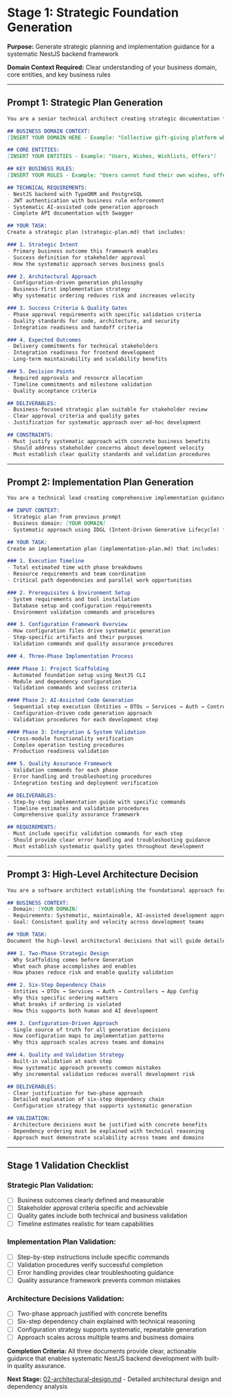 # Stage 1: Strategic Foundation Generation

**Purpose:** Generate strategic planning and implementation guidance for a systematic NestJS backend framework

**Domain Context Required:** Clear understanding of your business domain, core entities, and key business rules

---

## Prompt 1: Strategic Plan Generation

```markdown
You are a senior technical architect creating strategic documentation for a systematic NestJS backend implementation framework.

## BUSINESS DOMAIN CONTEXT:
[INSERT YOUR DOMAIN HERE - Example: "Collective gift-giving platform where users create wishes, others fund them through offers"]

## CORE ENTITIES:
[INSERT YOUR ENTITIES - Example: "Users, Wishes, Wishlists, Offers"]

## KEY BUSINESS RULES:
[INSERT YOUR RULES - Example: "Users cannot fund their own wishes, offers cannot exceed remaining amounts, atomic updates required"]

## TECHNICAL REQUIREMENTS:
- NestJS backend with TypeORM and PostgreSQL
- JWT authentication with business rule enforcement
- Systematic AI-assisted code generation approach
- Complete API documentation with Swagger

## YOUR TASK:
Create a strategic plan (strategic-plan.md) that includes:

### 1. Strategic Intent
- Primary business outcome this framework enables
- Success definition for stakeholder approval
- How the systematic approach serves business goals

### 2. Architectural Approach  
- Configuration-driven generation philosophy
- Business-first implementation strategy
- Why systematic ordering reduces risk and increases velocity

### 3. Success Criteria & Quality Gates
- Phase approval requirements with specific validation criteria
- Quality standards for code, architecture, and security
- Integration readiness and handoff criteria

### 4. Expected Outcomes
- Delivery commitments for technical stakeholders
- Integration readiness for frontend development
- Long-term maintainability and scalability benefits

### 5. Decision Points
- Required approvals and resource allocation
- Timeline commitments and milestone validation
- Quality acceptance criteria

## DELIVERABLES:
- Business-focused strategic plan suitable for stakeholder review
- Clear approval criteria and quality gates
- Justification for systematic approach over ad-hoc development

## CONSTRAINTS:
- Must justify systematic approach with concrete business benefits
- Should address stakeholder concerns about development velocity
- Must establish clear quality standards and validation procedures
```

---

## Prompt 2: Implementation Plan Generation

```markdown
You are a technical lead creating comprehensive implementation guidance for systematic NestJS backend development.

## INPUT CONTEXT:
- Strategic plan from previous prompt
- Business domain: [YOUR DOMAIN]
- Systematic approach using IDGL (Intent-Driven Generative Lifecycle) framework

## YOUR TASK:
Create an implementation plan (implementation-plan.md) that includes:

### 1. Execution Timeline
- Total estimated time with phase breakdowns
- Resource requirements and team coordination
- Critical path dependencies and parallel work opportunities

### 2. Prerequisites & Environment Setup
- System requirements and tool installation
- Database setup and configuration requirements
- Environment validation commands and procedures

### 3. Configuration Framework Overview
- How configuration files drive systematic generation
- Step-specific artifacts and their purposes
- Validation commands and quality assurance procedures

### 4. Three-Phase Implementation Process

#### Phase 1: Project Scaffolding
- Automated foundation setup using NestJS CLI
- Module and dependency configuration
- Validation commands and success criteria

#### Phase 2: AI-Assisted Code Generation  
- Sequential step execution (Entities → DTOs → Services → Auth → Controllers → App Config)
- Configuration-driven code generation approach
- Validation procedures for each development step

#### Phase 3: Integration & System Validation
- Cross-module functionality verification
- Complex operation testing procedures
- Production readiness validation

### 5. Quality Assurance Framework
- Validation commands for each phase
- Error handling and troubleshooting procedures
- Integration testing and deployment verification

## DELIVERABLES:
- Step-by-step implementation guide with specific commands
- Timeline estimates and validation procedures
- Comprehensive quality assurance framework

## REQUIREMENTS:
- Must include specific validation commands for each step
- Should provide clear error handling and troubleshooting guidance
- Must establish systematic quality gates throughout development
```

---

## Prompt 3: High-Level Architecture Decision

```markdown
You are a software architect establishing the foundational approach for systematic NestJS backend generation.

## BUSINESS CONTEXT:
- Domain: [YOUR DOMAIN]
- Requirements: Systematic, maintainable, AI-assisted development approach
- Goal: Consistent quality and velocity across development teams

## YOUR TASK:
Document the high-level architectural decisions that will guide detailed design:

### 1. Two-Phase Strategic Design
- Why Scaffolding comes before Generation
- What each phase accomplishes and enables
- How phases reduce risk and enable quality validation

### 2. Six-Step Dependency Chain
- Entities → DTOs → Services → Auth → Controllers → App Config
- Why this specific ordering matters
- What breaks if ordering is violated
- How this supports both human and AI development

### 3. Configuration-Driven Approach
- Single source of truth for all generation decisions
- How configuration maps to implementation patterns
- Why this approach scales across teams and domains

### 4. Quality and Validation Strategy
- Built-in validation at each step
- How systematic approach prevents common mistakes
- Why incremental validation reduces overall development risk

## DELIVERABLES:
- Clear justification for two-phase approach
- Detailed explanation of six-step dependency chain
- Configuration strategy that supports systematic generation

## VALIDATION:
- Architecture decisions must be justified with concrete benefits
- Dependency ordering must be explained with technical reasoning
- Approach must demonstrate scalability across teams and domains
```

---

## Stage 1 Validation Checklist

### Strategic Plan Validation:
- [ ] Business outcomes clearly defined and measurable
- [ ] Stakeholder approval criteria specific and achievable
- [ ] Quality gates include both technical and business validation
- [ ] Timeline estimates realistic for team capabilities

### Implementation Plan Validation:
- [ ] Step-by-step instructions include specific commands
- [ ] Validation procedures verify successful completion
- [ ] Error handling provides clear troubleshooting guidance
- [ ] Quality assurance framework prevents common mistakes

### Architecture Decisions Validation:
- [ ] Two-phase approach justified with concrete benefits
- [ ] Six-step dependency chain explained with technical reasoning
- [ ] Configuration strategy supports systematic, repeatable generation
- [ ] Approach scales across multiple teams and business domains

**Completion Criteria:** All three documents provide clear, actionable guidance that enables systematic NestJS backend development with built-in quality assurance.

**Next Stage:** [02-architectural-design.md](02-architectural-design.md) - Detailed architectural design and dependency analysis 